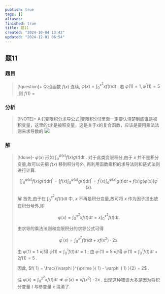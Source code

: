 ```yaml
---
publish: true
tags: []
aliases: 
finished: true
title: 题11
created: "2024-10-04 13:42"
updated: "2024-12-01 06:54"
---
```

## 题11
### 题目
> [!question]+
> Q:设函数 $f( x)$ 连续, $\varphi ( x) = {\int }_{0}^{{x}^{2}}{xf}( t) \mathrm{d}t$ . 若 $\varphi ( 1) = 1,{\varphi }^{\prime }( 1) = 5$ ,则 $f( 1)$ $=$
### 分析
> [!NOTE]+
> A:[[变限积分求导公式|变限积分]]里面一定要认清楚到底谁是被积变量，这里的t才是被积变量，这是关于x的复合函数，应该是要用乘法法则来求导数的
> ![](https://img.hwenyi.tech/202411251035465.webp)
### 解
> [!done]-
> $\varphi ( x)$ 形如 ${\int }_{a}^{\psi ( x) }f( x) g( t) \mathrm{d}t$ . 对于此类变限积分,由于 $x$ 并不是积分变量,故可以先把 $f( x)$ 移到积分号外, 再利用函数乘积的求导法则和链式法则进行计算.
> 
> $$
> {\lbrack {\int }_{a}^{\varphi ( x) }f( x) g( t) \mathrm{d}t\rbrack }^{\prime } = {\lbrack f( x) {\int }_{a}^{\varphi ( x) }g( t) \mathrm{d}t\rbrack }^{\prime } = {f}^{\prime }( x) {\int }_{a}^{\varphi ( x) }g( t) \mathrm{d}t + f( x) g( {\varphi ( x) }) {\varphi }^{\prime }( x) .
> $$
> 
> 解 首先,由于在 ${\int }_{0}^{{x}^{2}}{xf}( t) \mathrm{d}t$ 中, $x$ 不再是积分变量,故可将 $x$ 作为因子提出放在积分号外,即
> 
> $$
> \varphi ( x) = {\int }_{0}^{{x}^{2}}{xf}( t) \mathrm{d}t = x{\int }_{0}^{{x}^{2}}f( t) \mathrm{d}t.
> $$
> 
> 由求导的乘法法则和变限积分的求导公式可得
> 
> $$
> {\varphi }^{\prime }( x) = {\int }_{0}^{{x}^{2}}f( t) \mathrm{d}t + {xf}( {x}^{2}) \cdot {2x}.
> $$
> 
> 由 $\varphi ( 1) = 1$ 可得 $\varphi ( 1) = {\int }_{0}^{1}f( t) \mathrm{d}t = 1$ ; 由 ${\varphi }^{\prime }( 1) = 5$ 可得 ${\varphi }^{\prime }( 1) = {\int }_{0}^{1}f( t) \mathrm{d}t + {2f}( 1) = 5$ .
> 
> 因此, $f( 1) = \frac{{\varphi }^{\prime }( 1) - \varphi ( 1) }{2} = 2$ .
> 
> 注 $\varphi ( x) = {\int }_{0}^{{x}^{2}}{xf}( t) \mathrm{d}t \nRightarrow {\varphi }^{\prime }( x) = {xf}( {x}^{2}) \cdot {2x}$ . 出现这种错误大多是因为将积分变量 $t$ 与参变量 $x$ 混淆了.